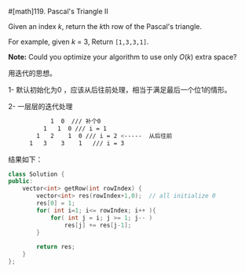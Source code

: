 #[math]119. Pascal's Triangle II

Given an index *k*, return the *k*th row of the Pascal's triangle.

For example, given *k* = 3,
Return `[1,3,3,1]`.

**Note:**
Could you optimize your algorithm to use only *O*(*k*) extra space?

用迭代的思想。 

1- 默认初始化为0 ，应该从后往前处理，相当于满足最后一个位1的情形。

2- 一层层的迭代处理

```sh
			1  0  /// 补个0
		  1	  1  0 /// i = 1
        1   2    1  0 /// i = 2 <-----  从后往前  
      1   3    3    1   /// i = 3 
```

结果如下：

```cpp
class Solution {
public:
    vector<int> getRow(int rowIndex) {
        vector<int> res(rowIndex+1,0);  // all initialize 0
        res[0] = 1;
        for( int i=1; i<= rowIndex; i++ ){
            for( int j = i; j >= 1; j-- )
                res[j] += res[j-1];
        }
        
        return res;
    }
};
```







